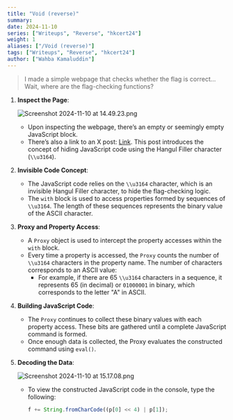```yaml
---
title: "Void (reverse)"
summary:
date: 2024-11-10
series: ["Writeups", "Reverse", "hkcert24"]
weight: 1
aliases: ["/Void (reverse)"]
tags: ["Writeups", "Reverse", "hkcert24"]
author: ["Wahba Kamaluddin"]
---
```


> I made a simple webpage that checks whether the flag is correct... Wait, where are the flag-checking functions?

1. **Inspect the Page**:

   ![Screenshot 2024-11-10 at 14.49.23.png](images/writeups/hkcert24/Void(reverse)/Screenshot_2024-11-10_at_14.49.23.png)

   - Upon inspecting the webpage, there’s an empty or seemingly empty JavaScript block.
   - There’s also a link to an X post: [Link](https://x.com/aemkei/status/1843756978147078286). This post introduces the concept of hiding JavaScript code using the Hangul Filler character (`\\u3164`).

2. **Invisible Code Concept**:
   - The JavaScript code relies on the `\\u3164` character, which is an invisible Hangul Filler character, to hide the flag-checking logic.
   - The `with` block is used to access properties formed by sequences of `\\u3164`. The length of these sequences represents the binary value of the ASCII character.
3. **Proxy and Property Access**:
   - A `Proxy` object is used to intercept the property accesses within the `with` block.
   - Every time a property is accessed, the `Proxy` counts the number of `\\u3164` characters in the property name. The number of characters corresponds to an ASCII value:
     - For example, if there are 65 `\\u3164` characters in a sequence, it represents 65 (in decimal) or `01000001` in binary, which corresponds to the letter "A" in ASCII.
4. **Building JavaScript Code**:
   - The `Proxy` continues to collect these binary values with each property access. These bits are gathered until a complete JavaScript command is formed.
   - Once enough data is collected, the Proxy evaluates the constructed command using `eval()`.
5. **Decoding the Data**:

   ![Screenshot 2024-11-10 at 15.17.08.png](images/writeups/hkcert24/Void(reverse)/Screenshot_2024-11-10_at_15.17.08.png)

   - To view the constructed JavaScript code in the console, type the following:
     ```jsx
     f += String.fromCharCode((p[0] << 4) | p[1]);
     ```
